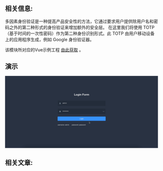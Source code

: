## 相关信息:

多因素身份验证是一种提高产品安全性的方法，它通过要求用户提供除用户名和密码之外的第二种形式的身份验证来增加额外的安全层。 在这里我们将使用 TOTP（基于时间的一次性密码）作为第二种身份识别形式。此 TOTP
由用户移动设备上的应用程序生成，例如 Google 身份验证器。

该模块所对应的Vue示例工程 [由此获取](https://github.com/ReLive27/spring-security-mfa-vue-template) 。

## 演示

![演示](https://github.com/ReLive27/ReLive27.github.io/blob/main/public/static/images/blogs/mfa-demo.gif)

## 相关文章:


